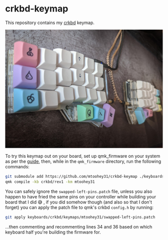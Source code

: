 # crkbd-keymap

This repository contains my [crkbd](https://github.com/foostan/crkbd) keymap.

![My board](./my-board.jpg)

To try this keymap out on your board, set up qmk_firmware on your system as per the [guide](https://docs.qmk.fm/#/newbs_getting_started), then, while in the `qmk_firmware` directory, run the following commands:
```bash
git submodule add https://github.com/mtoohey31/crkbd-keymap ./keyboards/crkbd/keymaps/mtoohey31
qmk compile -kb crkbd/rev1 -km mtoohey31
```

You can safely ignore the `swapped-left-pins.patch` file, unless you also happen to have fried the same pins on your controller while building your board that I did 😅 , if you did somehow though (and also so that I don't forget) you can apply the patch file to qmk's crkbd `config.h` by running:
```bash
git apply keyboards/crkbd/keymaps/mtoohey31/swapped-left-pins.patch
```
...then commenting and recommenting lines 34 and 36 based on which keyboard half you're building the firmware for.

